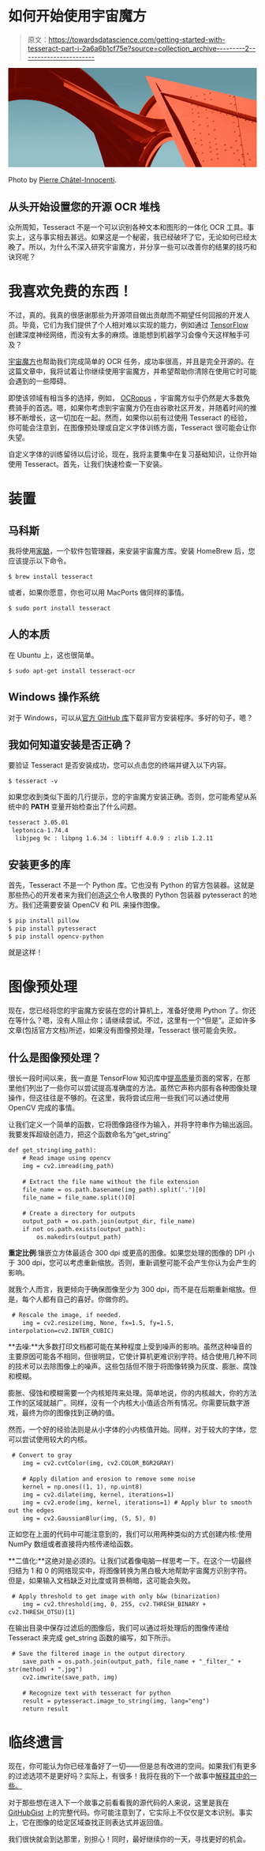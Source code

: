 # 如何开始使用宇宙魔方

> 原文：<https://towardsdatascience.com/getting-started-with-tesseract-part-i-2a6a6b1cf75e?source=collection_archive---------2----------------------->

![](img/e1a0c35771d40d4ca136d96f1cbf9443.png)

Photo by [Pierre Châtel-Innocenti](https://unsplash.com/@chatelp).

## 从头开始设置您的开源 OCR 堆栈

众所周知，Tesseract 不是一个可以识别各种文本和图形的一体化 OCR 工具。事实上，这与事实相去甚远。如果这是一个秘密，我已经破坏了它，无论如何已经太晚了。所以，为什么不深入研究宇宙魔方，并分享一些可以改善你的结果的技巧和诀窍呢？

# 我喜欢免费的东西！

不过，真的。我真的很感谢那些为开源项目做出贡献而不期望任何回报的开发人员。毕竟，它们为我们提供了个人相对难以实现的能力，例如通过 [TensorFlow](https://www.tensorflow.org/) 创建深度神经网络，而没有太多的麻烦。谁能想到机器学习会像今天这样触手可及？

[宇宙魔方](https://github.com/tesseract-ocr/tesseract)也帮助我们完成简单的 OCR 任务，成功率很高，并且是完全开源的。在这篇文章中，我将试着让你继续使用宇宙魔方，并希望帮助你清除在使用它时可能会遇到的一些障碍。

即使该领域有相当多的选择，例如， [OCRopus](https://github.com/tmbdev/ocropy) ，宇宙魔方似乎仍然是大多数免费骑手的首选。嗯，如果你考虑到宇宙魔方仍在由谷歌社区开发，并随着时间的推移不断增长，这一切加在一起。然而，如果你以前有过使用 Tesseract 的经验，你可能会注意到，在图像预处理或自定义字体训练方面，Tesseract 很可能会让你失望。

自定义字体的训练留待以后讨论，现在，我将主要集中在复习基础知识，让你开始使用 Tesseract。首先，让我们快速检查一下安装。

# 装置

## 马科斯

我将使用[家酿](https://brew.sh/)，一个软件包管理器，来安装宇宙魔方库。安装 HomeBrew 后，您应该提示以下命令。

```
$ brew install tesseract
```

或者，如果你愿意，你也可以用 MacPorts 做同样的事情。

```
$ sudo port install tesseract
```

## 人的本质

在 Ubuntu 上，这也很简单。

```
$ sudo apt-get install tesseract-ocr
```

## Windows 操作系统

对于 Windows，可以从[官方 GitHub 库](https://github.com/tesseract-ocr/tesseract/wiki#windows)下载非官方安装程序。多好的句子，嗯？

## 我如何知道安装是否正确？

要验证 Tesseract 是否安装成功，您可以点击您的终端并键入以下内容。

```
$ tesseract -v
```

如果您收到类似下面的几行提示，您的宇宙魔方安装正确。否则，您可能希望从系统中的 **PATH** 变量开始检查出了什么问题。

```
tesseract 3.05.01
 leptonica-1.74.4
  libjpeg 9c : libpng 1.6.34 : libtiff 4.0.9 : zlib 1.2.11
```

## 安装更多的库

首先，Tesseract 不是一个 Python 库。它也没有 Python 的官方包装器。这就是那些热心的开发者来为我们创造[这个](https://github.com/madmaze/pytesseract)令人敬畏的 Python 包装器 pytesseract 的地方。我们还需要安装 OpenCV 和 PIL 来操作图像。

```
$ pip install pillow
$ pip install pytesseract
$ pip install opencv-python
```

就是这样！

# 图像预处理

现在，您已经将您的宇宙魔方安装在您的计算机上，准备好使用 Python 了。你还在等什么？嗯，没有人阻止你；请继续尝试。不过，这里有一个“但是”。正如许多文章(包括官方文档)所述，如果没有图像预处理，Tesseract 很可能会失败。

## 什么是图像预处理？

很长一段时间以来，我一直是 TensorFlow 知识库中[提高质量](https://github.com/tesseract-ocr/tesseract/wiki/ImproveQuality)页面的常客，在那里他们列出了一些你可以尝试提高准确度的方法。虽然它声称内部有各种图像处理操作，但这往往是不够的。在这里，我将尝试应用一些我们可以通过使用 OpenCV 完成的事情。

让我们定义一个简单的函数，它将图像路径作为输入，并将字符串作为输出返回。我要发挥超级创造力，把这个函数命名为“get_string”

```
def get_string(img_path):
    # Read image using opencv
    img = cv2.imread(img_path)

    # Extract the file name without the file extension
    file_name = os.path.basename(img_path).split('.')[0]
    file_name = file_name.split()[0]

    # Create a directory for outputs
    output_path = os.path.join(output_dir, file_name)
    if not os.path.exists(output_path):
        os.makedirs(output_path)
```

**重定比例**:镶嵌立方体最适合 300 dpi 或更高的图像。如果您处理的图像的 DPI 小于 300 dpi，您可以考虑重新缩放。否则，重新调整可能不会产生你认为会产生的影响。

就我个人而言，我更倾向于确保图像至少为 300 dpi，而不是在后期重新缩放。但是，每个人都有自己的喜好。你做你的。

```
 # Rescale the image, if needed.
    img = cv2.resize(img, None, fx=1.5, fy=1.5, interpolation=cv2.INTER_CUBIC)
```

**去噪:**大多数打印文档都可能在某种程度上受到噪声的影响。虽然这种噪音的主要原因可能各不相同，但很明显，它使计算机更难识别字符。结合使用几种不同的技术可以去除图像上的噪声。这些包括但不限于将图像转换为灰度、膨胀、腐蚀和模糊。

膨胀、侵蚀和模糊需要一个内核矩阵来处理。简单地说，你的内核越大，你的方法工作的区域就越广。同样，没有一个内核大小值适合所有情况。你需要玩数字游戏，最终为你的图像找到正确的值。

然而，一个好的经验法则是从小字体的小内核值开始。同样，对于较大的字体，您可以尝试使用较大的内核。

```
 # Convert to gray
    img = cv2.cvtColor(img, cv2.COLOR_BGR2GRAY)

    # Apply dilation and erosion to remove some noise
    kernel = np.ones((1, 1), np.uint8)
    img = cv2.dilate(img, kernel, iterations=1)
    img = cv2.erode(img, kernel, iterations=1) # Apply blur to smooth out the edges
    img = cv2.GaussianBlur(img, (5, 5), 0)
```

正如您在上面的代码中可能注意到的，我们可以用两种类似的方式创建内核:使用 NumPy 数组或者直接将内核传递给函数。

**二值化:**这绝对是必须的。让我们试着像电脑一样思考一下。在这个一切最终归结为 1 和 0 的网络现实中，将图像转换为黑白极大地帮助宇宙魔方识别字符。但是，如果输入文档缺乏对比度或背景稍暗，这可能会失败。

```
 # Apply threshold to get image with only b&w (binarization)
    img = cv2.threshold(img, 0, 255, cv2.THRESH_BINARY + cv2.THRESH_OTSU)[1]
```

在输出目录中保存过滤后的图像后，我们可以通过将处理后的图像传递给 Tesseract 来完成 get_string 函数的编写，如下所示。

```
 # Save the filtered image in the output directory
    save_path = os.path.join(output_path, file_name + "_filter_" + str(method) + ".jpg")
    cv2.imwrite(save_path, img)

    # Recognize text with tesseract for python
    result = pytesseract.image_to_string(img, lang="eng")
    return result
```

# 临终遗言

现在，你可能认为你已经准备好了一切——但是总有改进的空间。如果我们有更多的过滤选项不是更好吗？实际上，有很多！我将在我的下一个故事中[解释其中的一些。](https://medium.com/@bkaankuguoglu/getting-started-with-tesseract-part-ii-f7f9a0899b3f)

对于那些想在进入下一个故事之前看看我的源代码的人来说，这里是我在 [GitHubGist](https://gist.github.com/bkaankuguoglu/111f9f5e0c30b5f57d7c5338d6dcb6fc) 上的完整代码。你可能注意到了，它实际上不仅仅是文本识别。事实上，它在图像的给定区域查找正则表达式并返回值。

我们很快就会到达那里，别担心！同时，最好继续你的一天，寻找更好的机会。